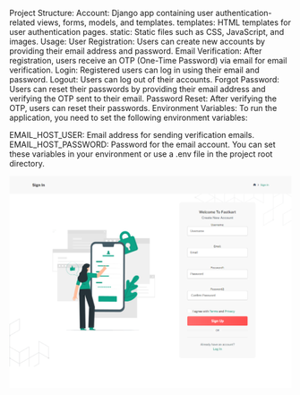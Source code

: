 Project Structure:
Account: Django app containing user authentication-related views, forms, models, and templates.
templates: HTML templates for user authentication pages.
static: Static files such as CSS, JavaScript, and images.
Usage:
User Registration: Users can create new accounts by providing their email address and password.
Email Verification: After registration, users receive an OTP (One-Time Password) via email for email verification.
Login: Registered users can log in using their email and password.
Logout: Users can log out of their accounts.
Forgot Password: Users can reset their passwords by providing their email address and verifying the OTP sent to their email.
Password Reset: After verifying the OTP, users can reset their passwords.
Environment Variables:
To run the application, you need to set the following environment variables:

EMAIL_HOST_USER: Email address for sending verification emails.
EMAIL_HOST_PASSWORD: Password for the email account.
You can set these variables in your environment or use a .env file in the project root directory.

<img src="scrnli_3_14_2024_5-14-44 PM.png">
